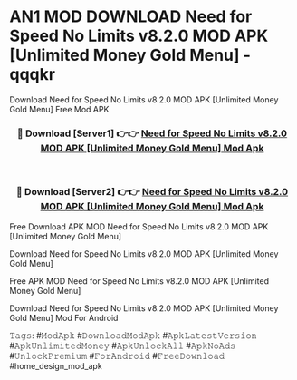 # AN1 MOD DOWNLOAD Need for Speed No Limits v8.2.0 MOD APK [Unlimited Money Gold Menu] - qqqkr
Download Need for Speed No Limits v8.2.0 MOD APK [Unlimited Money Gold Menu] Free Mod APK

<div align="center">
<h3>🔴 Download [Server1] 👉👉 <a href="https://apk-comot.site?title=Need_for_Speed_No_Limits_v8.2.0_MOD_APK_[Unlimited_Money_Gold_Menu]">Need for Speed No Limits v8.2.0 MOD APK [Unlimited Money Gold Menu] Mod Apk</a></h3><br>

<h3>🔴 Download [Server2] 👉👉 <a href="https://apk-comot.site?title=Need_for_Speed_No_Limits_v8.2.0_MOD_APK_[Unlimited_Money_Gold_Menu]">Need for Speed No Limits v8.2.0 MOD APK [Unlimited Money Gold Menu] Mod Apk</a></h3>
</div>


Free Download APK MOD Need for Speed No Limits v8.2.0 MOD APK [Unlimited Money Gold Menu]

Download Need for Speed No Limits v8.2.0 MOD APK [Unlimited Money Gold Menu] 

Free APK MOD Need for Speed No Limits v8.2.0 MOD APK [Unlimited Money Gold Menu] 

Download Need for Speed No Limits v8.2.0 MOD APK [Unlimited Money Gold Menu] Mod For Android

𝚃𝚊𝚐𝚜: #𝙼𝚘𝚍𝙰𝚙𝚔 #𝙳𝚘𝚠𝚗𝚕𝚘𝚊𝚍𝙼𝚘𝚍𝙰𝚙𝚔 #𝙰𝚙𝚔𝙻𝚊𝚝𝚎𝚜𝚝𝚅𝚎𝚛𝚜𝚒𝚘𝚗 #𝙰𝚙𝚔𝚄𝚗𝚕𝚒𝚖𝚒𝚝𝚎𝚍𝙼𝚘𝚗𝚎𝚢 #𝙰𝚙𝚔𝚄𝚗𝚕𝚘𝚌𝚔𝙰𝚕𝚕 #𝙰𝚙𝚔𝙽𝚘𝙰𝚍𝚜 #𝚄𝚗𝚕𝚘𝚌𝚔𝙿𝚛𝚎𝚖𝚒𝚞𝚖 #𝙵𝚘𝚛𝙰𝚗𝚍𝚛𝚘𝚒𝚍 #𝙵𝚛𝚎𝚎𝙳𝚘𝚠𝚗𝚕𝚘𝚊𝚍 #home_design_mod_apk